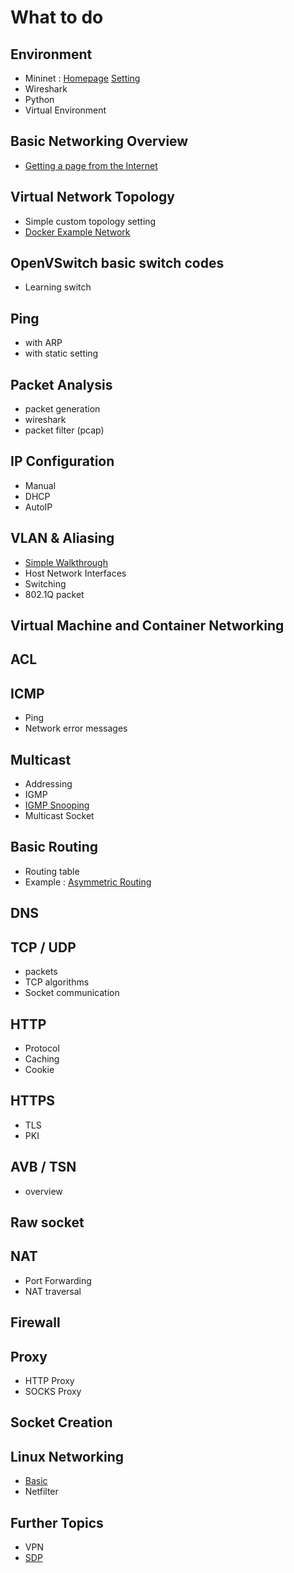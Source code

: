 # What to do
## Environment
* Mininet : [Homepage](http://mininet.org/) [Setting](mininet_setting.md)
* Wireshark
* Python
* Virtual Environment

## Basic Networking Overview
* [Getting a page from the Internet](walkthroughs/basic_overview.md)

## Virtual Network Topology
* Simple custom topology setting
* [Docker Example Network](walkthroughs/DockerNet.md)

## OpenVSwitch basic switch codes
* Learning switch

## Ping
* with ARP
* with static setting

## Packet Analysis
* packet generation
* wireshark
* packet filter (pcap)

## IP Configuration
* Manual
* DHCP
* AutoIP

## VLAN & Aliasing
* [Simple Walkthrough](walkthroughs/VLANTest.md)
* Host Network Interfaces
* Switching
* 802.1Q packet

## Virtual Machine and Container Networking

## ACL

## ICMP
* Ping
* Network error messages

## Multicast
* Addressing
* IGMP
* [IGMP Snooping](walkthroughs/simple_igmp_snooping.md)
* Multicast Socket

## Basic Routing
* Routing table
* Example : [Asymmetric Routing](walkthroughs/routing/asymmetric)

## DNS

## TCP / UDP
* packets
* TCP algorithms
* Socket communication

## HTTP
* Protocol
* Caching
* Cookie

## HTTPS
* TLS
* PKI

## AVB / TSN
* overview

## Raw socket

## NAT
* Port Forwarding
* NAT traversal

## Firewall

## Proxy
* HTTP Proxy
* SOCKS Proxy

## Socket Creation

## Linux Networking
* [Basic](https://www.cs.unh.edu/cnrg/people/gherrin/linux-net.html#tth_sEc4.3)
* Netfilter

## Further Topics
* VPN
* [SDP](https://en.wikipedia.org/wiki/Software_Defined_Perimeter)
